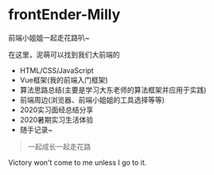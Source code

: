 # frontEnder-Milly

前端小姐姐一起走花路叭~

在这里，泥萌可以找到我们大前端的
- HTML/CSS/JavaScript
- Vue框架(我的前端入门框架)
- 算法思路总结(主要是学习大东老师的算法框架并应用于实践)
- 前端周边(浏览器、前端小姐姐的工具选择等等)
- 2020实习面经总结分享
- 2020暑期实习生活体验
- 随手记录~


> 一起成长一起走花路

Victory won't come to me unless I go to it.
